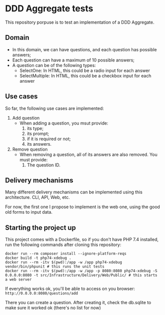 # DDD Aggregate tests

This repository porpuse is to test an implementation of a DDD Aggregate.

## Domain

- In this domain, we can have questions, and each question has possible answers;
- Each question can have a maximum of 10 possible answers;
- A question can be of the following types:
    - SelectOne: In HTML, this could be a radio input for each answer
    - SelectMultiple: In HTML, this could be a checkbox input for each answer
    
## Use cases

So far, the following use cases are implemented:

1. Add question
    - When adding a question, you msut provide:
        1. its type;
        2. its prompt;
        3. if it is required or not;
        4. its answers.
2. Remove question
    - When removing a question, all of its answers are also removed. You must provide:
        1. The question ID.

## Delivery mechanisms

Many different delivery mechanisms can be implemented using this architecture. CLI, API, Web, etc.

For now, the first one I propose to implement is the web one, using the good old forms to input data.

## Starting the project up

This project comes with a Dockerfile, so if you don't have PHP 7.4 installed, run the following commands after cloning this repository:

```shell script
docker run --rm composer install --ignore-platform-reqs
docker build -t php74-xdebug .
docker run --rm -itv $(pwd):/app -w /app php74-xdebug vendor/bin/phpunit # this runs the unit tests
docker run --rm -itv $(pwd):/app -w /app -p 8080:8080 php74-xdebug -S 0.0.0.0:8080 -t src/Infrastructure/Delivery/Web/Public/ # this starts a web server
```

If everything works ok, you'll be able to access on you browser: `http://0.0.0.0:8080/questions/add`

There you can create a question. After creating it, check the db.sqlite to make sure it worked ok (there's no list for now)
